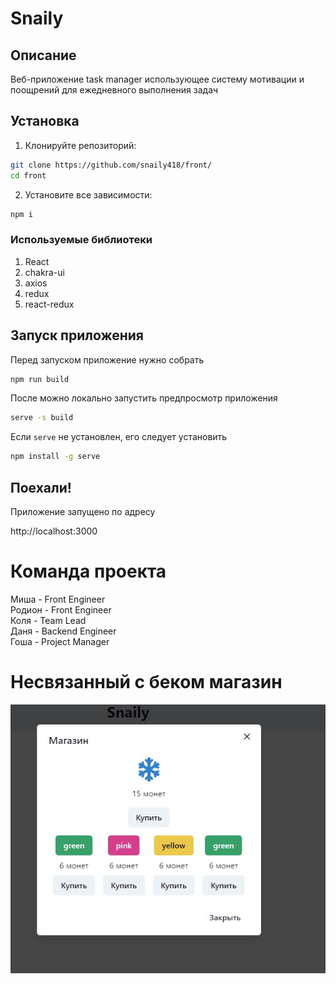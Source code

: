 # Snaily

## Описание

Веб-приложение task manager использующее систему мотивации и поощрений для ежедневного выполнения задач

## Установка

1. Клонируйте репозиторий:

```sh
git clone https://github.com/snaily418/front/
cd front
```

2. Установите все зависимости:

```sh
npm i
```

### Используемые библиотеки

1. React
2. chakra-ui
3. axios
4. redux
5. react-redux

## Запуск приложения

Перед запуском приложение нужно собрать

```sh
npm run build
```

После можно локально запустить предпросмотр приложения

```sh
serve -s build
```

Если `serve` не установлен, его следует установить

```sh
npm install -g serve
```

## Поехали!

Приложение запущено по адресу

http://localhost:3000

# Команда проекта

Миша - Front Engineer \
Родион - Front Engineer \
Коля - Team Lead \
Даня - Backend Engineer \
Гоша - Project Manager

# Несвязанный с беком магазин

![](shop.jpg)